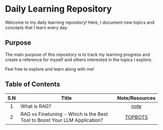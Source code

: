 # Daily Learning Repository

Welcome to my daily learning repository! Here, I document new topics and concepts that I learn every day.
## Purpose
The main purpose of this repository is to track my learning progress and create a reference for myself and others interested in the topics I explore.

Feel free to explore and learn along with me!

## Table of Contents
| S.N | Title | Note/Resources |
| :--: | ---- | :--: |
| 1 | What is RAG? | [note](./RAG/README.md) |
| 2 | RAG vs Finetuning - Which is the Best Tool to Boost Your LLM Application? | [TOPBOTS](https://www.topbots.com/rag-vs-finetuning-to-boost-your-llm-application/) |
